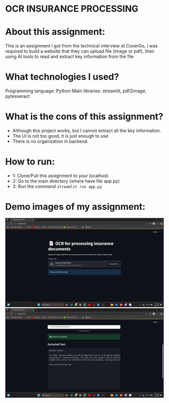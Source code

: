<h1>OCR INSURANCE PROCESSING</h1>

# About this assignment:
This is an assignment I got from the technical interview at CoverGo, I was required to build a website that they can upload file (image or pdf), then using AI tools to read and extract key information from the file

# What technologies I used?
Programming language: Python
Main libraries: streamlit, pdf2image, pytesseract

# What is the cons of this assignment?
- Although this project works, but I cannot extract all the key information.
- The UI is not too good, it is just enough to use.
- There is no organization in backend.
# How to run:
- 1: Clone/Pull this assignment to your localhost.
- 2: Go to the main directory (where have file app.py)
- 3: Run the command `streamlit run app.py`

# Demo images of my assignment:
![alt text](image.png)
![alt text](image-1.png)